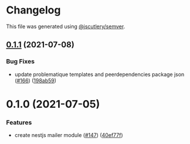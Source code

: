 # Changelog

This file was generated using [@jscutlery/semver](https://github.com/jscutlery/semver).

## [0.1.1](https://github.com/tractr/stack/compare/nestjs-mailer-0.1.0...nestjs-mailer-0.1.1) (2021-07-08)


### Bug Fixes

* update problematique templates and peerdependencies package json ([#166](https://github.com/tractr/stack/issues/166)) ([198ab59](https://github.com/tractr/stack/commit/198ab592bd7e73640b583ca38c61f88e4db432f6))



# 0.1.0 (2021-07-05)


### Features

* create nestjs mailer module ([#147](https://github.com/tractr/stack/issues/147)) ([40ef77f](https://github.com/tractr/stack/commit/40ef77f85f9e5785c918633ac2ba2f223d990f87))
